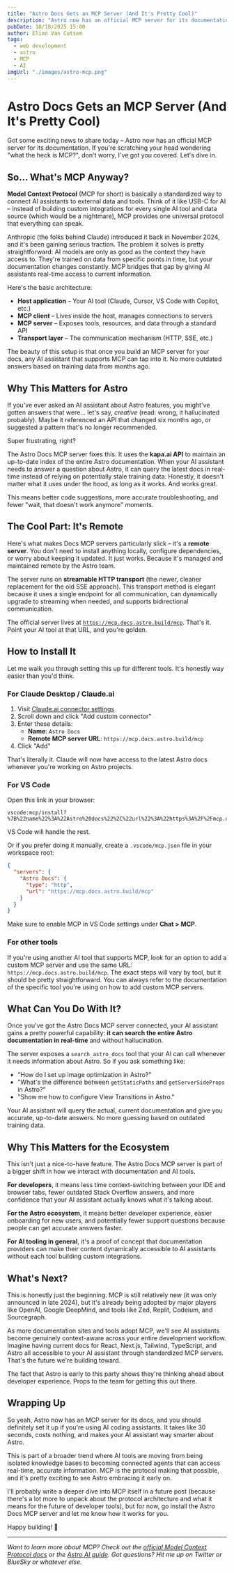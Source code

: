 ```yaml
---
title: "Astro Docs Gets an MCP Server (And It's Pretty Cool)"
description: "Astro now has an official MCP server for its documentation."
pubDate: 10/18/2025 15:00
author: Elian Van Cutsem
tags: 
  - web development
  - astro
  - MCP
  - AI
imgUrl: "./images/astro-mcp.png"
---
```


# Astro Docs Gets an MCP Server (And It's Pretty Cool)

Got some exciting news to share today – Astro now has an official MCP server for its documentation. If you're scratching your head wondering "what the heck is MCP?", don't worry, I've got you covered. Let's dive in.

## So... What's MCP Anyway?

**Model Context Protocol** (MCP for short) is basically a standardized way to connect AI assistants to external data and tools. Think of it like USB-C for AI – instead of building custom integrations for every single AI tool and data source (which would be a nightmare), MCP provides one universal protocol that everything can speak.

Anthropic (the folks behind Claude) introduced it back in November 2024, and it's been gaining serious traction. The problem it solves is pretty straightforward: AI models are only as good as the context they have access to. They're trained on data from specific points in time, but your documentation changes constantly. MCP bridges that gap by giving AI assistants real-time access to current information.

Here's the basic architecture:

- **Host application** – Your AI tool (Claude, Cursor, VS Code with Copilot, etc.)
- **MCP client** – Lives inside the host, manages connections to servers
- **MCP server** – Exposes tools, resources, and data through a standard API
- **Transport layer** – The communication mechanism (HTTP, SSE, etc.)

The beauty of this setup is that once you build an MCP server for your docs, any AI assistant that supports MCP can tap into it. No more outdated answers based on training data from months ago.

## Why This Matters for Astro

If you've ever asked an AI assistant about Astro features, you might've gotten answers that were... let's say, *creative* (read: wrong, it hallucinated probably). Maybe it referenced an API that changed six months ago, or suggested a pattern that's no longer recommended. 

Super frustrating, right?

The Astro Docs MCP server fixes this. It uses the **kapa.ai API** to maintain an up-to-date index of the entire Astro documentation. When your AI assistant needs to answer a question about Astro, it can query the latest docs in real-time instead of relying on potentially stale training data. Honestly, it doesn't matter what it uses under the hood, as long as it works. And works great.

This means better code suggestions, more accurate troubleshooting, and fewer "wait, that doesn't work anymore" moments.

## The Cool Part: It's Remote

Here's what makes Docs MCP servers particularly slick – it's a **remote server**. You don't need to install anything locally, configure dependencies, or worry about keeping it updated. It just works. Because it's managed and maintained remote by the Astro team.

The server runs on **streamable HTTP transport** (the newer, cleaner replacement for the old SSE approach). This transport method is elegant because it uses a single endpoint for all communication, can dynamically upgrade to streaming when needed, and supports bidirectional communication.

The official server lives at [`https://mcp.docs.astro.build/mcp`](https://mcp.docs.astro.build/mcp). That's it. Point your AI tool at that URL, and you're golden.

## How to Install It

Let me walk you through setting this up for different tools. It's honestly way easier than you'd think.

### For Claude Desktop / Claude.ai

1. Visit [Claude.ai connector settings](https://claude.ai/connector/settings)
2. Scroll down and click "Add custom connector"
3. Enter these details:
   - **Name**: `Astro Docs`
   - **Remote MCP server URL**: `https://mcp.docs.astro.build/mcp`
4. Click "Add"

That's literally it. Claude will now have access to the latest Astro docs whenever you're working on Astro projects.

### For VS Code

Open this link in your browser:

```
vscode:mcp/install?%7B%22name%22%3A%22Astro%20docs%22%2C%22url%22%3A%22https%3A%2F%2Fmcp.docs.astro.build%2Fmcp%22%7D
```

VS Code will handle the rest.

Or if you prefer doing it manually, create a `.vscode/mcp.json` file in your workspace root:

```json
{
  "servers": {
    "Astro Docs": {
      "type": "http",
      "url": "https://mcp.docs.astro.build/mcp"
    }
  }
}
```

Make sure to enable MCP in VS Code settings under **Chat > MCP**.

### For other tools

If you're using another AI tool that supports MCP, look for an option to add a custom MCP server and use the same URL: `https://mcp.docs.astro.build/mcp`. The exact steps will vary by tool, but it should be pretty straightforward. You can always refer to the documentation of the specific tool you're using on how to add custom MCP servers.

## What Can You Do With It?

Once you've got the Astro Docs MCP server connected, your AI assistant gains a pretty powerful capability: **it can search the entire Astro documentation in real-time** and without hallucination.

The server exposes a `search_astro_docs` tool that your AI can call whenever it needs information about Astro. So if you ask something like:

- "How do I set up image optimization in Astro?"
- "What's the difference between `getStaticPaths` and `getServerSideProps` in Astro?"
- "Show me how to configure View Transitions in Astro."

Your AI assistant will query the actual, current documentation and give you accurate, up-to-date answers. No more guessing based on outdated training data.

## Why This Matters for the Ecosystem

This isn't just a nice-to-have feature. The Astro Docs MCP server is part of a bigger shift in how we interact with documentation and AI tools.

**For developers**, it means less time context-switching between your IDE and browser tabs, fewer outdated Stack Overflow answers, and more confidence that your AI assistant actually knows what it's talking about.

**For the Astro ecosystem**, it means better developer experience, easier onboarding for new users, and potentially fewer support questions because people can get accurate answers faster.

**For AI tooling in general**, it's a proof of concept that documentation providers can make their content dynamically accessible to AI assistants without each tool building custom integrations.

## What's Next?

This is honestly just the beginning. MCP is still relatively new (it was only announced in late 2024), but it's already being adopted by major players like OpenAI, Google DeepMind, and tools like Zed, Replit, Codeium, and Sourcegraph.

As more documentation sites and tools adopt MCP, we'll see AI assistants become genuinely context-aware across your entire development workflow. Imagine having current docs for React, Next.js, Tailwind, TypeScript, and Astro all accessible to your AI assistant through standardized MCP servers. That's the future we're building toward.

The fact that Astro is early to this party shows they're thinking ahead about developer experience. Props to the team for getting this out there.

## Wrapping Up

So yeah, Astro now has an MCP server for its docs, and you should definitely set it up if you're using AI coding assistants. It takes like 30 seconds, costs nothing, and makes your AI assistant way smarter about Astro.

This is part of a broader trend where AI tools are moving from being isolated knowledge bases to becoming connected agents that can access real-time, accurate information. MCP is the protocol making that possible, and it's pretty exciting to see Astro embracing it early on.

I'll probably write a deeper dive into MCP itself in a future post (because there's a lot more to unpack about the protocol architecture and what it means for the future of developer tools), but for now, go install the Astro Docs MCP server and let me know how it works for you.

Happy building! 🚀

---

*Want to learn more about MCP? Check out the [official Model Context Protocol docs](https://modelcontextprotocol.io) or the [Astro AI guide](https://docs.astro.build/en/guides/build-with-ai/). Got questions? Hit me up on Twitter or BlueSky or whatever else.*
